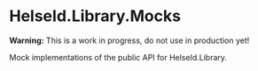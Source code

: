 # HelseId.Library.Mocks

**Warning:** This is a work in progress, do not use in production yet!


Mock implementations of the public API for HelseId.Library.
